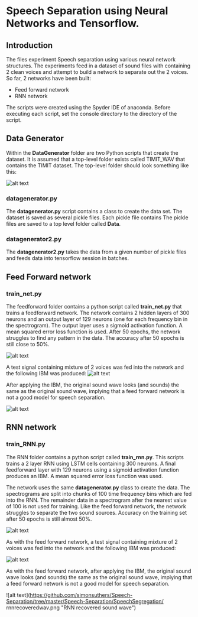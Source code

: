 # Speech Separation using Neural Networks and Tensorflow.

## Introduction

The files experiment Speech separation using various neural network structures. The experiments feed in a dataset of sound files with containing 2 clean voices and attempt to build a network to separate out the 2 voices.
So far, 2 networks have been built:
* Feed forward network
* RNN network

The scripts were created using the Spyder IDE of anaconda. Before executing each script, set the console directory to the directory of the script.

## Data Generator

Within the **DataGenerator** folder are two Python scripts that create the dataset.
It is assumed that a top-level folder exists called TIMIT_WAV that contains the TIMIT dataset. The top-level folder should look something like this:

![alt text](https://github.com/simonsuthers/Speech-Separation/blob/master/Pictures/FolderStructure.png "Mixture signals")

### datagenerator.py
The **datagenerator.py** script contains a class to create the data set. The dataset is saved as several pickle files. Each pickle file contains 
The pickle files are saved to a top level folder called **Data**.
### datagenerator2.py
The **datagenerator2.py** takes the data from a given number of pickle files and feeds data into tensorflow session in batches. 

## Feed Forward network
### train_net.py

The feedforward folder contains a python script called **train_net.py** that trains a feedforward network. The network contains 2 hidden layers of 300 neurons and an output layer of 129 neurons (one for each frequency bin in the spectrogram). 
The output layer uses a sigmoid activation function. A mean squared error loss function is used.
After 50 epochs, the network struggles to find any pattern in the data. The accuracy after 50 epochs is still close to 50%.

![alt text](https://github.com/simonsuthers/Speech-Separation/tree/master/Speech-Separation/SpeechSegregation/feedforwardaccuracy.png "Feedforward accuracy")

A test signal containing mixture of 2 voices was fed into the network and the following IBM was produced:
![alt text](https://github.com/simonsuthers/Speech-Separation/tree/master/Speech-Separation/SpeechSegregation/feedforwardibm.png "Feedforward ibm")

After applying the IBM, the original sound wave looks (and sounds) the same as the original sound wave, implying that a feed forward network is not a good model for speech separation.

![alt text](https://github.com/simonsuthers/Speech-Separation/tree/master/Speech-Separation/SpeechSegregation/feedforwardrecoveredwav.png "Feedforward recovered sound wave")

## RNN network
### train_RNN.py

The RNN folder contains a python script called **train_rnn.py**. This scripts trains a 2 layer RNN using LSTM cells containing 300 neurons. A final feedforward layer with 129 neurons using a sigmoid activation function produces an IBM. A mean squared error loss function was used.

The network uses the same **datagenerator.py** class to create the data. The spectrograms are split into chunks of 100 time frequency bins which are fed into the RNN. The remainder data in a spectrogram after the nearest value of 100 is not used for training. 
Like the feed forward network, the network struggles to separate the two sound sources. Accuracy on the training set after 50 epochs is still almost 50%.

![alt text](https://github.com/simonsuthers/Speech-Separation/tree/master/Speech-Separation/SpeechSegregation/rnnaccuracy.png "RNN accuracy")

As with the feed forward network, a test signal containing mixture of 2 voices was fed into the network and the following IBM was produced:

![alt text](https://github.com/simonsuthers/Speech-Separation/tree/master/Speech-Separation/SpeechSegregation/rnnibm.png "RNN ibm")

As with the feed forward network, after applying the IBM, the original sound wave looks (and sounds) the same as the original sound wave, implying that a feed forward network is not a good model for speech separation.

![alt text](https://github.com/simonsuthers/Speech-Separation/tree/master/Speech-Separation/SpeechSegregation/ rnnrecoveredwav.png "RNN recovered sound wave")


